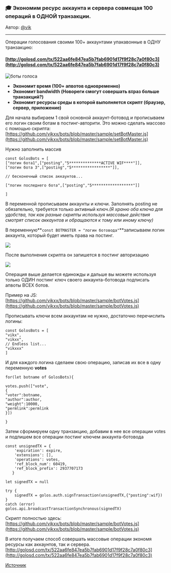 ### 🎓 Экономим ресурс аккаунта и сервера совмещая 100 операций в ОДНОЙ транзакции.

Автор: [@vik](https://golos.io/@vik)

---

Операции голосования своими 100+ аккаунтами упакавонные в ОДНУ транзакцию:

#### [http://golosd.com/tx/522aa6fe847ea5b7fab6901d17f9f28c7a0f80c3](http://golosd.com/tx/522aa6fe847ea5b7fab6901d17f9f28c7a0f80c3)

![](https://images.golos.io/DQmcfUzZmhQXGwsZ1aJxJvAp8iusvLEE2zMUVGnT5N4XhVF/image.png "боты голоса")

* **Экономит время \(100+ апвотов одновременно\)**
* **Экономит bandwidth \(Новореги смогут совершать в`X`раз больше транзакций?\)**
* **Экономит ресурсы среды в которой выполняется скрипт \(браузер, сервер, приложение\)**

Для начала выбираем 1 свой основной аккаунт-ботовод и прописываем его логин своим ботам в постинг-авторити. Это можно сделать массово с помощью скрипта:  
[https://github.com/vikxx/bots/blob/master/sample/setBotMaster.js](https://github.com/vikxx/bots/blob/master/sample/setBotMaster.js)

Нужно заполнить массив

```
const GolosBots = [
["логин бота1",["posting","5**************ACTIVE WIF****"]],
["логин бота 3",["posting","5*****************"]],

// бесконечный список аккаунтов...

["логин последнего бота",["posting","5******************"]]

]

```

В переменной прописываем аккаунты и ключи. Заполнять posting не обязательно, требуется только активный ключ._\(Я храню оба ключа для удобства, так как разные скрипты используя массовые действия смотрят список аккаунтов и обращаются к тому или иному ключу\)_

В переменную**`const BOTMASTER = "логин ботовода"`**записываем логин аккаунта, который будет иметь права на постинг.

![](https://images.golos.io/DQmTJgMMvw4nkmxtVrFdrxdZXKUNbGQYUdckWUh6gshCCMA/image.png)

После выполнения скрипта он запишется в постинг авторизацию

![](https://images.golos.io/DQmXx3zZjuKyG1sWTsciMG1GJyQkhTLMJPjV3UJwFXtFtYr/image.png)

Операция выше делается единожды и дальше вы можете используя только ОДИН постинг ключ своего аккаунта-ботовода подписать апвоты ВСЕХ ботов.

Пример на JS:  
[https://github.com/vikxx/bots/blob/master/sample/botVotes.js](https://github.com/vikxx/bots/blob/master/sample/botVotes.js)

Прописывать ключи всем аккаунтам не нужно, достаточно перечислить логины:

```
const GolosBots = [
"vikx",
"vikxx",
// Endless list...
"vikxxx"
]

```

И для каждого логина сделаем свою операцию, записав их все в одну переменную **votes**

```
for(let botname of GolosBots){

votes.push(["vote",
{
"voter":botname,
"author":author,
"weight":10000,
"permlink":permlink
}])

}

```

Затем сформируем одну транзакцию, добавим в нее все операции votes и подпишем все операции постинг ключем аккаунта-ботовода

```
const unsignedTX = {
    'expiration': expire,    
    'extensions': [],
    'operations': votes,
    'ref_block_num': 60419,
    'ref_block_prefix': 2937707173               
   }

let signedTX = null

try {
    signedTX = golos.auth.signTransaction(unsignedTX,{"posting":wif})
}
catch (error) 
golos.api.broadcastTransactionSynchronous(signedTX)

```

Скрипт полностью здесь:  
[https://github.com/vikxx/bots/blob/master/sample/botVotes.js](https://github.com/vikxx/bots/blob/master/sample/botVotes.js)

В итоге получаем способ совершать массовые операции экономя ресурсы как аккаунтов, так и сервера.  
[http://golosd.com/tx/522aa6fe847ea5b7fab6901d17f9f28c7a0f80c3](http://golosd.com/tx/522aa6fe847ea5b7fab6901d17f9f28c7a0f80c3)



[Источник](https://golos.io/ru--golos/@vik/ekonomim-resurs-akkaunta-i-servera-sovmeshaya-100-operacii-v-odnoi-tranzakcii)

